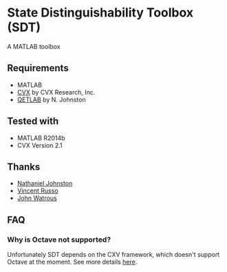 # State Distinguishability Toolbox (SDT)

A MATLAB toolbox

## Requirements

* MATLAB
* [CVX](http://cvxr.com/cvx/) by CVX Research, Inc.
* [QETLAB](http://www.qetlab.com/Main_Page) by N. Johnston

## Tested with

* MATLAB R2014b
* CVX Version 2.1

## Thanks

* [Nathaniel Johnston](http://www.njohnston.ca/)
* [Vincent Russo](https://github.com/vprusso)
* [John Watrous](https://cs.uwaterloo.ca/~watrous/)

## FAQ

### Why is Octave not supported?
Unfortunately SDT depends on the CXV framework, which doesn't support Octave at the moment. See more details [here](http://cvxr.com/news/2014/03/cvx-on-octave/).
